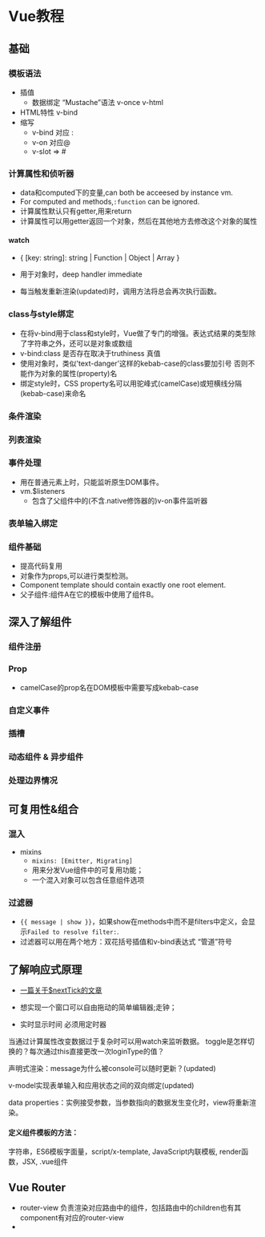 # Vue教程

## 基础

### 模板语法
+ 插值
  + 数据绑定   “Mustache”语法   v-once    v-html
+ HTML特性   v-bind
+ 缩写
  + v-bind 对应 :    
  + v-on 对应@
  + v-slot => #

### 计算属性和侦听器
+ data和computed下的变量,can both be acceesed by instance vm.
+ For computed and methods,`:function` can be ignored.
+ 计算属性默认只有getter,用来return 
+ 计算属性可以用getter返回一个对象，然后在其他地方去修改这个对象的属性

#### watch
+ { [key: string]: string | Function | Object | Array }
+ 用于对象时，deep  handler  immediate 

+ 每当触发重新渲染(updated)时，调用方法将总会再次执行函数。

### class与style绑定
+ 在将v-bind用于class和style时，Vue做了专门的增强。表达式结果的类型除了字符串之外，还可以是对象或数组
+ v-bind:class 是否存在取决于truthiness 真值
+ 使用对象时，类似'text-danger'这样的kebab-case的class要加引号 否则不能作为对象的属性(property)名
+ 绑定style时，CSS property名可以用驼峰式(camelCase)或短横线分隔(kebab-case)来命名

### 条件渲染
### 列表渲染
### 事件处理
+ 用在普通元素上时，只能监听原生DOM事件。
+ vm.$listeners 
  + 包含了父组件中的(不含.native修饰器的)v-on事件监听器

### 表单输入绑定

### 组件基础
+ 提高代码复用
+ 对象作为props,可以进行类型检测。
+ Component template should contain exactly one root element.
+ 父子组件:组件A在它的模板中使用了组件B。


## 深入了解组件
### 组件注册
### Prop
+ camelCase的prop名在DOM模板中需要写成kebab-case

### 自定义事件
### 插槽
### 动态组件 & 异步组件
### 处理边界情况

## 可复用性&组合
### 混入
+ mixins
  + `mixins: [Emitter, Migrating]`
  + 用来分发Vue组件中的可复用功能；
  + 一个混入对象可以包含任意组件选项
### 过滤器
+ `{{ message | show }}`，如果show在methods中而不是filters中定义，会显示`Failed to resolve filter:`.
+ 过滤器可以用在两个地方：双花括号插值和v-bind表达式  “管道”符号

## 了解响应式原理
+ [一篇关于$nextTick的文章](https://segmentfault.com/a/1190000012861862#comment-area)



+ 想实现一个窗口可以自由拖动的简单编辑器;走钟；
+ 实时显示时间 必须用定时器

当通过计算属性改变数据过于复杂时可以用watch来监听数据。
toggle是怎样切换的？每次通过this直接更改一次loginType的值？

声明式渲染：message为什么被console可以随时更新？(updated)


v-model实现表单输入和应用状态之间的双向绑定(updated)

data properties：实例接受参数，当参数指向的数据发生变化时，view将重新渲染。









#### 定义组件模板的方法： 
字符串，ES6模板字面量，script/x-template, JavaScript内联模板, render函数，JSX, .vue组件


## Vue Router
+ router-view 负责渲染对应路由中的组件，包括路由中的children也有其component有对应的router-view
+ 
























